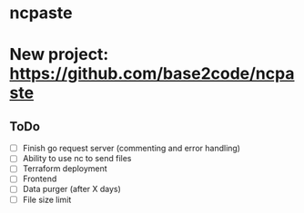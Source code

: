 # ncpaste

# New project: https://github.com/base2code/ncpaste

## ToDo

- [ ] Finish go request server (commenting and error handling)
- [ ] Ability to use nc to send files
- [ ] Terraform deployment
- [ ] Frontend
- [ ] Data purger (after X days)
- [ ] File size limit
